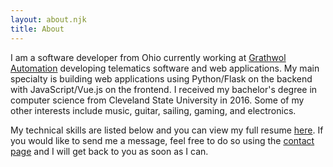 ```yaml
---
layout: about.njk
title: About
---
```

I am a software developer from Ohio currently working at [Grathwol Automation](https://grathwolautomation.com/) developing telematics software and web applications.
My main specialty is building web applications using Python/Flask on the backend with JavaScript/Vue.js on the frontend.
I received my bachelor's degree in computer science from Cleveland State University in 2016.
Some of my other interests include music, guitar, sailing, gaming, and electronics.

My technical skills are listed below and you can view my full resume [here](/resume.pdf).
If you would like to send me a message, feel free to do so using the [contact page](/contact) and I will get back to you as soon as I can.

